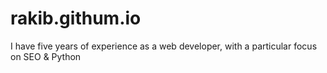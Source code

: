 # rakib.githum.io
I have five years of experience as a web developer, with a particular focus on SEO &amp; Python
